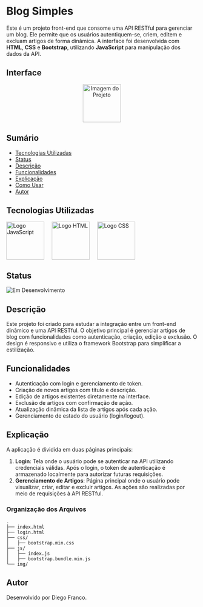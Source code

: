 # Blog Simples

Este é um projeto front-end que consome uma API RESTful para gerenciar um blog. Ele permite que os usuários autentiquem-se, criem, editem e excluam artigos de forma dinâmica. A interface foi desenvolvida com **HTML**, **CSS** e **Bootstrap**, utilizando **JavaScript** para manipulação dos dados da API.

## Interface

<div align="center">
  <img src="img/logo.png" alt="Imagem do Projeto" width="100">
</div>

## Sumário

- [Tecnologias Utilizadas](#tecnologias-utilizadas)
- [Status](#status)
- [Descrição](#descrição)
- [Funcionalidades](#funcionalidades)
- [Explicação](#explicação)
- [Como Usar](#como-usar)
- [Autor](#autor)

## Tecnologias Utilizadas

<div style="display: flex; flex-direction: row;">
  <div style="margin-right: 20px; display: flex; justify-content: flex-start;">
    <img src="img/js.png" alt="Logo JavaScript" width="100"/>
  </div>
  <div style="margin-right: 20px; display: flex; justify-content: flex-start;">
    <img src="img/html.png" alt="Logo HTML" width="100"/>
  </div>
  <div style="margin-right: 20px; display: flex; justify-content: flex-start;">
    <img src="img/css.png" alt="Logo CSS" width="100"/>
  </div>
</div>

## Status

![Em Desenvolvimento](http://img.shields.io/static/v1?label=STATUS&message=EM%20DESENVOLVIMENTO&color=RED&style=for-the-badge)

## Descrição

Este projeto foi criado para estudar a integração entre um front-end dinâmico e uma API RESTful. O objetivo principal é gerenciar artigos de blog com funcionalidades como autenticação, criação, edição e exclusão. O design é responsivo e utiliza o framework Bootstrap para simplificar a estilização.

## Funcionalidades

- Autenticação com login e gerenciamento de token.
- Criação de novos artigos com título e descrição.
- Edição de artigos existentes diretamente na interface.
- Exclusão de artigos com confirmação de ação.
- Atualização dinâmica da lista de artigos após cada ação.
- Gerenciamento de estado do usuário (login/logout).

## Explicação

A aplicação é dividida em duas páginas principais:

1. **Login**: Tela onde o usuário pode se autenticar na API utilizando credenciais válidas. Após o login, o token de autenticação é armazenado localmente para autorizar futuras requisições.
2. **Gerenciamento de Artigos**: Página principal onde o usuário pode visualizar, criar, editar e excluir artigos. As ações são realizadas por meio de requisições à API RESTful.

### Organização dos Arquivos

```plaintext
.
├── index.html
├── login.html
├── css/
│   ├── bootstrap.min.css
├── js/
│   ├── index.js
│   ├── bootstrap.bundle.min.js
└── img/
```

<!-- Usuario teste
teste@example.com
123456 -->

## Autor

Desenvolvido por Diego Franco.

<!--

5 Dicas para Melhorar o Desempenho de seu Código em JavaScript

Escrever código JavaScript eficiente é essencial para garantir uma boa performance em suas aplicações. Aqui estão cinco dicas práticas: 1) Use let e const adequadamente para evitar problemas com variáveis globais. 2) Reduza a complexidade utilizando funções puras e evitando loops desnecessários. 3) Prefira métodos como map, filter e reduce para manipular arrays de forma funcional. 4) Minimize manipulações diretas no DOM, pois elas podem ser custosas. 5) Use ferramentas como Webpack para otimizar seu código. Aplique essas práticas e veja sua aplicação rodar de forma mais eficiente!

---

O Que São APIs RESTful e Por Que Usá-las?

APIs RESTful são interfaces que permitem a comunicação entre diferentes sistemas usando os princípios REST (Representational State Transfer). Elas são amplamente utilizadas para conectar aplicativos front-end e back-end de maneira eficiente. Uma API bem construída segue práticas como usar verbos HTTP corretamente, organizar endpoints de forma intuitiva e retornar respostas claras e concisas. Se você está desenvolvendo sistemas modernos, entender e implementar APIs RESTful é essencial para criar aplicações escaláveis e modulares.

---

Como Escolher o Melhor Framework Front-End?

A escolha do framework front-end certo pode ser um desafio para desenvolvedores. React, Angular e Vue.js são os mais populares, mas cada um tem características distintas. React é ideal para projetos que exigem flexibilidade e alta personalização. Angular oferece uma solução completa, incluindo ferramentas para desenvolvimento de ponta a ponta. Vue.js é leve, fácil de aprender e perfeito para iniciantes. Antes de decidir, avalie o escopo do projeto, o tamanho da equipe e o nível de experiência em JavaScript. A escolha certa pode acelerar o desenvolvimento e melhorar a manutenção do código.

---

Introdução ao Git: Controle de Versão para Equipes de Desenvolvimento

Git é uma ferramenta essencial para gerenciar versões de código em equipes de desenvolvimento. Ele permite rastrear mudanças, colaborar de forma eficaz e evitar conflitos entre programadores. Com comandos simples como git init, git add e git commit, você pode criar repositórios e gerenciar alterações locais. Para trabalho em equipe, serviços como GitHub ou GitLab facilitam a hospedagem de repositórios remotos e o uso de pull requests para revisar e integrar código. Aprender Git é um passo fundamental para qualquer programador que deseje colaborar em projetos profissionais.

-->
